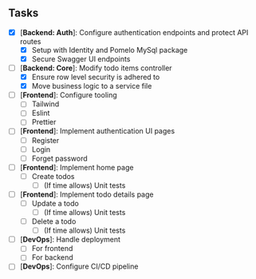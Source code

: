## Tasks

- [x] [**Backend: Auth**]: Configure authentication endpoints and protect API routes
  - [x] Setup with Identity and Pomelo MySql package
  - [x] Secure Swagger UI endpoints
- [ ] [**Backend: Core**]: Modify todo items controller
  - [x] Ensure row level security is adhered to
  - [x] Move business logic to a service file
- [ ] [**Frontend**]: Configure tooling
  - [ ] Tailwind
  - [ ] Eslint
  - [ ] Prettier
- [ ] [**Frontend**]: Implement authentication UI pages
  - [ ] Register
  - [ ] Login
  - [ ] Forget password
- [ ] [**Frontend**]: Implement home page
  - [ ] Create todos
    - [ ] (If time allows) Unit tests
- [ ] [**Frontend**]: Implement todo details page
  - [ ] Update a todo
    - [ ] (If time allows) Unit tests
  - [ ] Delete a todo
    - [ ] (If time allows) Unit tests
- [ ] [**DevOps**]: Handle deployment
  - [ ] For frontend
  - [ ] For backend
- [ ] [**DevOps**]: Configure CI/CD pipeline